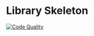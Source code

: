 # Library Skeleton

[![Code Quality](https://github.com/romankutkin/library-skeleton/actions/workflows/code-quality.yaml/badge.svg)](https://github.com/romankutkin/library-skeleton/actions/workflows/code-quality.yaml)
